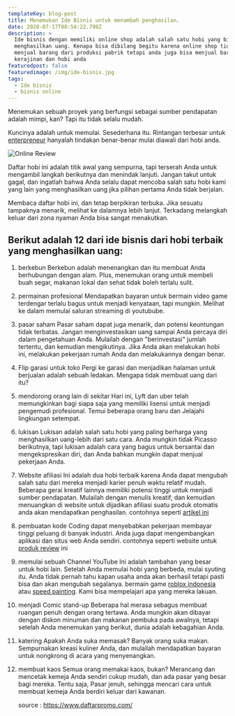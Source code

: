 ```yaml
---
templateKey: blog-post
title: Menemukan Ide Bisnis untuk menambah penghasilan.
date: 2020-07-17T08:54:22.798Z
description: >
  Ide bisnis dengan memiliki online shop adalah salah satu hobi yang bisa
  menghasilkan uang. Kenapa bisa dibilang begitu karena online shop tidak harus
  menjual barang dari produksi pabrik tetapi anda juga bisa menjual barang hasil
  kerajinan dan hobi anda
featuredpost: false
featuredimage: /img/ide-bisnis.jpg
tags:
  - Ide bisnis
  - bisnis online
---
```

Menemukan sebuah proyek yang berfungsi sebagai sumber pendapatan adalah mimpi, kan? Tapi itu tidak selalu mudah.

Kuncinya adalah untuk memulai. Sesederhana itu. Rintangan terbesar untuk [enterpreneur](https://trolipedia.netlify.app/blog/2020-07-18-bagaimana-memulai-bisnis-rumahan-untuk-menambah-penghasilan/) hanyalah tindakan benar-benar mulai diawali dari hobi anda.

![Online Review](/img/ide-bisnis.jpg "Bisnis Online")

Daftar hobi ini adalah titik awal yang sempurna, tapi terserah Anda untuk mengambil langkah berikutnya dan menindak lanjuti. Jangan takut untuk gagal, dan ingatlah bahwa Anda selalu dapat mencoba salah satu hobi kami yang lain yang menghasilkan uang jika pilihan pertama Anda tidak berjalan.

Membaca daftar hobi ini, dan tetap berpikiran terbuka. Jika sesuatu tampaknya menarik, melihat ke dalamnya lebih lanjut. Terkadang melangkah keluar dari zona nyaman Anda bisa sangat menakutkan.

## Berikut adalah 12 dari ide bisnis dari hobi terbaik yang menghasilkan uang:

1. berkebun
   Berkebun adalah menenangkan dan itu membuat Anda berhubungan dengan alam. Plus, menemukan orang untuk membeli buah segar, makanan lokal dan sehat tidak boleh terlalu sulit.
2. permainan profesional
   Mendapatkan bayaran untuk bermain video game terdengar terlalu bagus untuk menjadi kenyataan, tapi mungkin. Melihat ke dalam memulai saluran streaming di youtubube.
3. pasar saham
   Pasar saham dapat juga menarik, dan potensi keuntungan tidak terbatas. Jangan menginvestasikan uang sampai Anda percaya diri dalam pengetahuan Anda. Mulailah dengan "berinvestasi" jumlah tertentu, dan kemudian mengikutinya. Jika Anda akan melakukan hobi ini, melakukan pekerjaan rumah Anda dan melakukannya dengan benar.
4. Flip garasi untuk toko
   Pergi ke garasi dan menjadikan halaman untuk berjualan adalah sebuah ledakan. Mengapa tidak membuat uang dari itu? 
5. mendorong orang lain di sekitar
   Hari ini, Lyft dan uber telah memungkinkan bagi siapa saja yang memiliki lisensi untuk menjadi pengemudi profesional. Temui beberapa orang baru dan Jelajahi lingkungan setempat.
6. lukisan
   Lukisan adalah salah satu hobi yang paling berharga yang menghasilkan uang-lebih dari satu cara. Anda mungkin tidak Picasso berikutnya, tapi lukisan adalah cara yang bagus untuk bersantai dan mengekspresikan diri, dan Anda bahkan mungkin dapat menjual pekerjaan Anda.
7. Website afiliasi
   Ini adalah dua hobi terbaik karena Anda dapat mengubah salah satu dari mereka menjadi karier penuh waktu relatif mudah. Beberapa gerai kreatif lainnya memiliki potensi tinggi untuk menjadi sumber pendapatan. Mulailah dengan menulis kreatif, dan kemudian menuangkan di website untuk dijadikan afiliasi suatu produk otomatis anda akan mendapatkan penghasilan. contohnya seperti [artikel ini](https://www.daftarpromo.com/2020/07/promo-ilotte-dan-voucher-ilotte.html) 
8. pembuatan kode
   Coding dapat menyebabkan pekerjaan membayar tinggi peluang di banyak industri. Anda juga dapat mengembangkan aplikasi dan situs web Anda sendiri. contohnya seperti website untuk [produk review](http://trolipedia.com/) ini
9. memulai sebuah Channel YouTube
   Ini adalah tambahan yang besar untuk hobi lain. Setelah Anda memulai hobi yang berbeda, mulai syuting itu. Anda tidak pernah tahu kapan usaha anda akan berhasil tetapi pasti bisa dan akan mengubah segalanya. bermain game [roblox indonesia](https://www.youtube.com/channel/UCXB-sCHCJEnm4O9v856zFnw/) atau [speed painting](https://www.youtube.com/channel/UCKU29-91A9quF2E_TPTbnHA/). Kami bisa mempelajari apa yang mereka lakuan.
10. menjadi Comic stand-up
    Beberapa hal merasa sebagus membuat ruangan penuh dengan orang tertawa. Anda mungkin akan dibayar dengan diskon minuman dan makanan pembuka pada awalnya, tetapi setelah Anda menemukan yang berikut, dunia adalah kebagahian Anda.
11. katering
    Apakah Anda suka memasak? Banyak orang suka makan. Sempurnakan kreasi kuliner Anda, dan mulailah mendapatkan bayaran untuk nongkrong di acara yang menyenangkan.
12. membuat kaos
    Semua orang memakai kaos, bukan? Merancang dan mencetak kemeja Anda sendiri cukup mudah, dan ada pasar yang besar bagi mereka. Tentu saja, Pasar jenuh, sehingga mencari cara untuk membuat kemeja Anda berdiri keluar dari kawanan.

    source : <https://www.daftarpromo.com/>